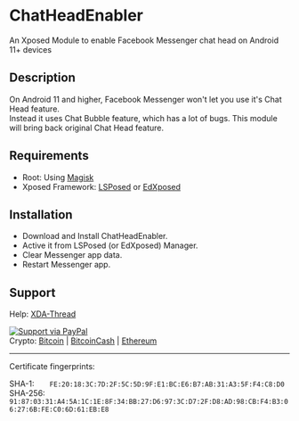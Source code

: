 ChatHeadEnabler
===============

An Xposed Module to enable Facebook Messenger chat head on Android 11+ devices


Description
-----------

On Android 11 and higher, Facebook Messenger won't let you use it's Chat Head feature.  
Instead it uses Chat Bubble feature, which has a lot of bugs. This module will bring back original Chat Head feature.


Requirements
------------

- Root: Using [Magisk](https://github.com/topjohnwu/Magisk)
- Xposed Framework: [LSPosed](https://github.com/LSPosed/LSPosed) or [EdXposed](https://github.com/ElderDrivers/EdXposed)


Installation
------------

- Download and Install ChatHeadEnabler.
- Active it from LSPosed (or EdXposed) Manager.
- Clear Messenger app data.
- Restart Messenger app.

Support
-------

Help: [XDA-Thread](https://forum.xda-developers.com/t/mod-xposed-enable-messenger-chat-head-on-android-11-devices.4305391/)

[![Support via PayPal](https://cdn.rawgit.com/twolfson/paypal-github-button/1.0.0/dist/button.svg)](https://www.paypal.me/N3onOrbit/)  
Crypto: [Bitcoin](https://explorer.bitcoin.com/btc/address/bc1qha53u7h4wed5h4z5mt9t4shfgf66vsy79v55qn) | [BitcoinCash](https://explorer.bitcoin.com/bch/address/bitcoincash:qpyk0wzc2syqg39msnjyg44z4qz9h34upyws7edefm) | [Ethereum](https://etherscan.io/address/0xe92961cc77c3195b8d493fF77aa7425FB9B253D8)  

------------

Certificate fingerprints:

SHA-1: &nbsp; &nbsp; &nbsp; `FE:20:18:3C:7D:2F:5C:5D:9F:E1:BC:E6:B7:AB:31:A3:5F:F4:C8:D0`  
SHA-256: &nbsp; `91:87:03:31:A4:5A:1C:1E:8F:34:BB:27:D6:97:3C:D7:2F:D8:AD:98:CB:F4:B3:06:27:6B:FE:C0:6D:61:EB:E8`
